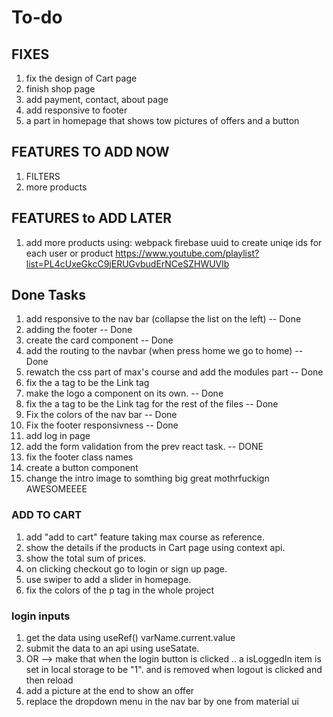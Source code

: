 # To-do



## FIXES

1. fix the design of Cart page 
2. finish shop page 
2. add payment, contact, about page 
3. add responsive to footer 
4. a part in homepage that shows tow pictures of  offers and a button 


## FEATURES TO ADD NOW

1. FILTERS 
2. more products 





## FEATURES to ADD  LATER

1. add more products using:
    webpack 
    firebase
    uuid to create uniqe ids for each user or product
    https://www.youtube.com/playlist?list=PL4cUxeGkcC9jERUGvbudErNCeSZHWUVlb






                    


## Done Tasks 

1. add responsive to the nav bar (collapse the list on the left) -- Done
2. adding the footer -- Done
3. create the card component -- Done
4. add the routing to the navbar (when press home we go to home) -- Done
5. rewatch the css part of max's course and add the modules part -- Done
7. fix the a tag to be the Link tag
9. make the logo a component on its own. -- Done
6. fix the a tag to be the Link tag for the rest of the files -- Done
3. Fix the colors of the nav bar -- Done
2. Fix the footer responsivness -- Done
5. add log in page 
4. add the form validation from the prev react task. -- DONE
3. fix the footer class names 
5. create a button component 
6. change the intro image to somthing big great mothrfuckign AWESOMEEEE
### ADD TO CART
1. add "add to cart" feature taking max course as reference.
2. show the details if the products in Cart page using context api.
3. show the total sum of prices.
4. on clicking checkout go to login or sign up page. 
1. use swiper to add a slider in homepage.
2. fix the colors of the p tag in the whole project 
### login inputs 
1. get the data using useRef() varName.current.value
2. submit the data to an api using useSatate. 
3. OR --> make that when the login button is clicked .. 
                a isLoggedIn item is set in local storage to be "1". 
                        and is removed when logout is clicked and then 
                        reload 
4. add a picture at the end to show an offer 
7. replace the dropdown menu in the nav bar by one from material ui     





